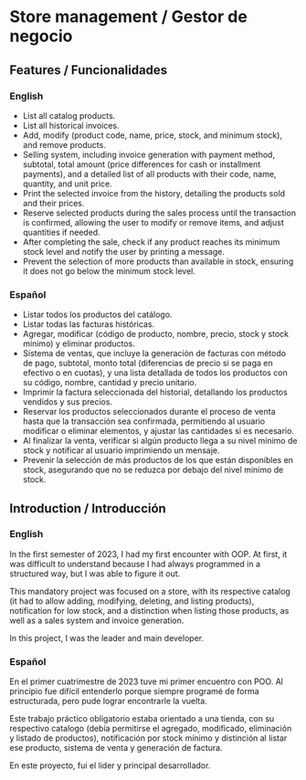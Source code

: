 # Store management / Gestor de negocio

## Features / Funcionalidades

### English
- List all catalog products.
- List all historical invoices.
- Add, modify (product code, name, price, stock, and minimum stock), and remove products.
- Selling system, including invoice generation with payment method, subtotal, total amount (price differences for cash or installment payments), and a detailed list of all products with their code, name, quantity, and unit price.
- Print the selected invoice from the history, detailing the products sold and their prices.
- Reserve selected products during the sales process until the transaction is confirmed, allowing the user to modify or remove items, and adjust quantities if needed.
- After completing the sale, check if any product reaches its minimum stock level and notify the user by printing a message.
- Prevent the selection of more products than available in stock, ensuring it does not go below the minimum stock level.

### Español
- Listar todos los productos del catálogo.
- Listar todas las facturas históricas.
- Agregar, modificar (código de producto, nombre, precio, stock y stock mínimo) y eliminar productos.
- Sistema de ventas, que incluye la generación de facturas con método de pago, subtotal, monto total (diferencias de precio si se paga en efectivo o en cuotas), y una lista detallada de todos los productos con su código, nombre, cantidad y precio unitario.
- Imprimir la factura seleccionada del historial, detallando los productos vendidos y sus precios.
- Reservar los productos seleccionados durante el proceso de venta hasta que la transacción sea confirmada, permitiendo al usuario modificar o eliminar elementos, y ajustar las cantidades si es necesario.
- Al finalizar la venta, verificar si algún producto llega a su nivel mínimo de stock y notificar al usuario imprimiendo un mensaje.
- Prevenir la selección de más productos de los que están disponibles en stock, asegurando que no se reduzca por debajo del nivel mínimo de stock.

## Introduction / Introducción

### English
In the first semester of 2023, I had my first encounter with OOP. At first, it was difficult to understand because I had always programmed in a structured way, but I was able to figure it out.

This mandatory project was focused on a store, with its respective catalog (it had to allow adding, modifying, deleting, and listing products), notification for low stock, and a distinction when listing those products, as well as a sales system and invoice generation.

In this project, I was the leader and main developer.

### Español
En el primer cuatrimestre de 2023 tuve mi primer encuentro con POO. Al principio fue difícil entenderlo porque siempre programé de forma estructurada, pero pude lograr encontrarle la vuelta.

Este trabajo práctico obligatorio estaba orientado a una tienda, con su respectivo catalogo (debía permitirse el agregado, modificado, eliminación y listado de productos), notificación por stock mínimo y distinción al listar ese producto, sistema de venta y generación de factura.

En este proyecto, fui el lider y principal desarrollador.
